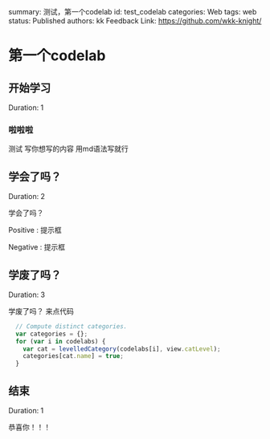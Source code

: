 summary: 测试，第一个codelab
id: test_codelab
categories: Web
tags: web
status: Published 
authors: kk
Feedback Link: https://github.com/wkk-knight/

<!-- 标题  用一级-->
# 第一个codelab 

<!------------------- 步骤1 步骤用二级标签 --------------->
## 开始学习
<!-- 这一步估计需要的时间-->
Duration: 1 
<!-- 第一步的内容 start  -->
### 啦啦啦
测试
写你想写的内容 
用md语法写就行
<!-- 第一步的内容 end  -->


<!-------------------- 步骤 2------------------------>
## 学会了吗？
Duration: 2
<!-- 第二步的内容 start  -->
学会了吗？

Positive
: 提示框

Negative
: 提示框
<!-- 第二步的内容 end  -->

<!-------------------- 步骤 3------------------------>
## 学废了吗？
Duration: 3
<!-- 第三步的内容 start  -->

学废了吗？
来点代码
```javascript
  // Compute distinct categories.
  var categories = {};
  for (var i in codelabs) {
    var cat = levelledCategory(codelabs[i], view.catLevel);
    categories[cat.name] = true;
  }
```

<!-- 第三步的内容 end  -->

<!-------------------- 步骤 3------------------------>
## 结束
Duration: 1
 
 恭喜你！！！